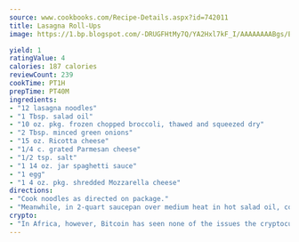 ```yaml
---
source: www.cookbooks.com/Recipe-Details.aspx?id=742011
title: Lasagna Roll-Ups
image: https://1.bp.blogspot.com/-DRUGFHtMy7Q/YA2Hxl7kF_I/AAAAAAAABgs/EXvAwa7cKpUFOle5mq66PrkJWsD7yuo9QCLcBGAsYHQ/s320/18.png

yield: 1
ratingValue: 4
calories: 187 calories
reviewCount: 239
cookTime: PT1H
prepTime: PT40M
ingredients:
- "12 lasagna noodles"
- "1 Tbsp. salad oil"
- "10 oz. pkg. frozen chopped broccoli, thawed and squeezed dry"
- "2 Tbsp. minced green onions"
- "15 oz. Ricotta cheese"
- "1/4 c. grated Parmesan cheese"
- "1/2 tsp. salt"
- "1 14 oz. jar spaghetti sauce"
- "1 egg"
- "1 4 oz. pkg. shredded Mozzarella cheese"
directions:
- "Cook noodles as directed on package."
- "Meanwhile, in 2-quart saucepan over medium heat in hot salad oil, cook broccoli and green onions until tender, about 5 minutes, stirring frequently. Remove saucepan from heat; stir in Ricotta cheese, Parmesan cheese, salt and egg."
crypto:
- "In Africa, however, Bitcoin has seen none of the issues the cryptocurrency experienced globally."
---
```

